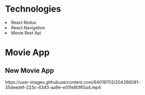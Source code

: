 <h1>Technologies</h1>
<li>React Redux</li>
<li>React Navigation</li>
<li>Movie Rest Api</li>

<h1>Movie App</h1>



<h2>New Movie App</h2>
https://user-images.githubusercontent.com/64019703/204266081-35deedef-223c-4343-aa9e-e01fe80f65a4.mp4




